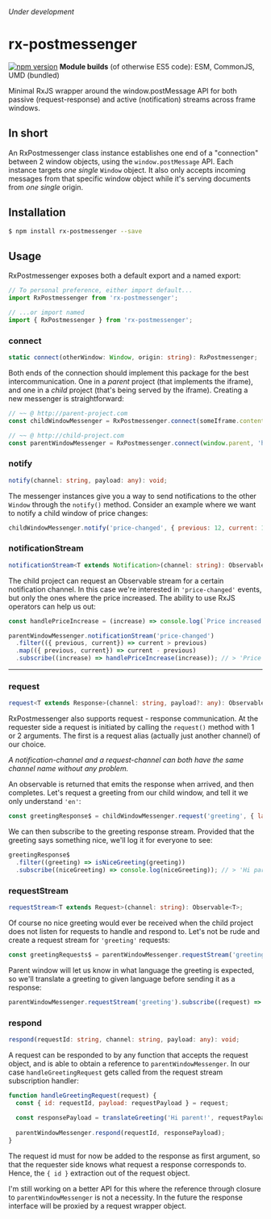 _Under development_

# rx-postmessenger

[![npm version](https://badge.fury.io/js/rx-postmessenger.svg)](https://badge.fury.io/js/rx-postmessenger)
**Module builds** (of otherwise ES5 code): ESM, CommonJS, UMD (bundled)

Minimal RxJS wrapper around the window.postMessage API for both passive (request-response) and active (notification) streams across frame windows.

## In short

An RxPostmessenger class instance establishes one end of a "connection" between 2 window objects, using the `window.postMessage` API. Each instance targets _one single_ `Window` object. It also only accepts incoming messages from that specific window object while it's serving documents from _one single_ origin.

## Installation

```bash
$ npm install rx-postmessenger --save
```

## Usage

RxPostmessenger exposes both a default export and a named export:

```javascript
// To personal preference, either import default...
import RxPostmessenger from 'rx-postmessenger';

// ...or import named
import { RxPostmessenger } from 'rx-postmessenger';
```
### connect
```typescript
static connect(otherWindow: Window, origin: string): RxPostmessenger;
```
Both ends of the connection should implement this package for the best intercommunication. One in a _parent_ project (that implements the iframe), and one in a _child_ project (that's being served by the iframe). Creating a new messenger is straightforward:

```javascript
// ~~ @ http://parent-project.com
const childWindowMessenger = RxPostmessenger.connect(someIframe.contentWindow, 'http://child-project.com');

// ~~ @ http://child-project.com
const parentWindowMessenger = RxPostmessenger.connect(window.parent, 'http://parent-project.com');
```


### notify
```typescript
notify(channel: string, payload: any): void;
```

The messenger instances give you a way to send notifications to the other `Window` through the `notify()` method. Consider an example where we want to notify a child window of price changes:

```javascript
childWindowMessenger.notify('price-changed', { previous: 12, current: 14 }); // Price increased
```

### notificationStream
```typescript
notificationStream<T extends Notification>(channel: string): Observable<T>;
```

The child project can request an Observable stream for a certain notification channel. In this case we're interested in `'price-changed'` events, but only the ones where the price increased. The ability to use RxJS operators can help us out:

```javascript
const handlePriceIncrease = (increase) => console.log(`Price increased with €${increase}!`);

parentWindowMessenger.notificationStream('price-changed')
  .filter(({ previous, current}) => current > previous)
  .map(({ previous, current}) => current - previous)
  .subscribe((increase) => handlePriceIncrease(increase)); // > 'Price increased with €2!'
```

------------------------------------------------------------------

### request
```typescript
request<T extends Response>(channel: string, payload?: any): Observable<T>;
```

RxPostmessenger also supports request - response communication. At the requester side a request is initiated by calling the `request()` method with 1 or 2 arguments. The first is a request alias (actually just another channel) of our choice.

_A notification-channel and a request-channel can both have the same channel name without any problem._

An observable is returned that emits the response when arrived, and then completes. Let's request a greeting from our child window, and tell it we only understand `'en'`:

```javascript
const greetingResponse$ = childWindowMessenger.request('greeting', { language: 'en' }) // => Observable<T extends Response>
```

We can then subscribe to the greeting response stream. Provided that the greeting says something nice, we'll log it for everyone to see:

```javascript
greetingResponse$
  .filter((greeting) => isNiceGreeting(greeting))
  .subscribe((niceGreeting) => console.log(niceGreeting)); // > 'Hi parent!'
```

### requestStream
```typescript
requestStream<T extends Request>(channel: string): Observable<T>;
```

Of course no nice greeting would ever be received when the child project does not listen for requests to handle and respond to. Let's not be rude and create a request stream for `'greeting'` requests:

```javascript
const greetingRequests$ = parentWindowMessenger.requestStream('greeting'); // => Observable<T extends Request>
```

Parent window will let us know in what language the greeting is expected, so we'll translate a greeting to given language before sending it as a response:

```javascript
parentWindowMessenger.requestStream('greeting').subscribe((request) => handleGreetingRequest(request));
```

### respond

```typescript
respond(requestId: string, channel: string, payload: any): void;
```

A request can be responded to by any function that accepts the request object, and is able to obtain a reference to `parentWindowMessenger`. In our case `handleGreetingRequest` gets called from the request stream subscription handler:

```javascript
function handleGreetingRequest(request) {
  const { id: requestId, payload: requestPayload } = request;
  
  const responsePayload = translateGreeting('Hi parent!', requestPayload.language);
  
  parentWindowMessenger.respond(requestId, responsePayload);
}
```

The request id must for now be added to the response as first argument, so that the requester side knows what request a response corresponds to. Hence, the `{ id }` extraction out of the request object.

I'm still working on a better API for this where the reference through closure to `parentWindowMessenger` is not a necessity. In the future the response interface will be proxied by a request wrapper object.




